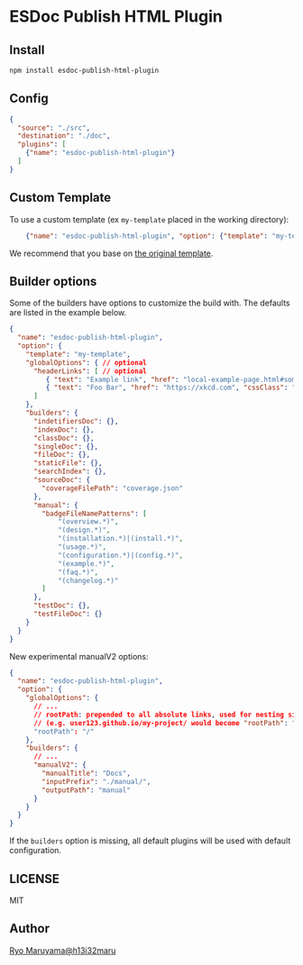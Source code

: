 # ESDoc Publish HTML Plugin
## Install
```bash
npm install esdoc-publish-html-plugin
```

## Config
```json
{
  "source": "./src",
  "destination": "./doc",
  "plugins": [
    {"name": "esdoc-publish-html-plugin"}
  ]
}
```

## Custom Template
To use a custom template (ex `my-template` placed in the working directory):
```json
    {"name": "esdoc-publish-html-plugin", "option": {"template": "my-template"}}
```

We recommend that you base on [the original template](https://github.com/esdoc/esdoc-plugins/tree/master/esdoc-publish-html-plugin/src/Builder/template).

## Builder options

Some of the builders have options to customize the build with.
The defaults are listed in the example below.

```json
{
  "name": "esdoc-publish-html-plugin",
  "option": {
    "template": "my-template",
    "globalOptions": { // optional
      "headerLinks": [ // optional
         { "text": "Example link", "href": "local-example-page.html#some-header", "cssClass": "my-example" },
         { "text": "Foo Bar", "href": "https://xkcd.com", "cssClass": "external-link" }
      ]
    },
    "builders": {
      "indetifiersDoc": {},
      "indexDoc": {},
      "classDoc": {},
      "singleDoc": {},
      "fileDoc": {},
      "staticFile": {},
      "searchIndex": {},
      "sourceDoc": {
        "coverageFilePath": "coverage.json"
      },
      "manual": {
        "badgeFileNamePatterns": [
            "(overview.*)",
            "(design.*)",
            "(installation.*)|(install.*)",
            "(usage.*)",
            "(configuration.*)|(config.*)",
            "(example.*)",
            "(faq.*)",
            "(changelog.*)"
        ]
      },
      "testDoc": {},
      "testFileDoc": {}
    }
  }
}
```

New experimental manualV2 options:

```json
{
  "name": "esdoc-publish-html-plugin",
  "option": {
    "globalOptions": {
      // ...
      // rootPath: prepended to all absolute links, used for nesting sites.
      // (e.g. user123.github.io/my-project/ would become "rootPath": "/my-project")
      "rootPath": "/"
    },
    "builders": {
      // ...
      "manualV2": {
        "manualTitle": "Docs",
        "inputPrefix": "./manual/",
        "outputPath": "manual"
      }
    }
  }
}

```

If the `builders` option is missing, all default plugins will be used with default configuration.

## LICENSE
MIT

## Author
[Ryo Maruyama@h13i32maru](https://github.com/h13i32maru)
